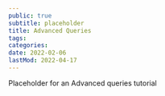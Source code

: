 ```yaml
---
public: true
subtitle: placeholder
title: Advanced Queries
tags:
categories:
date: 2022-02-06
lastMod: 2022-04-17
---
```

Placeholder for an Advanced queries tutorial
